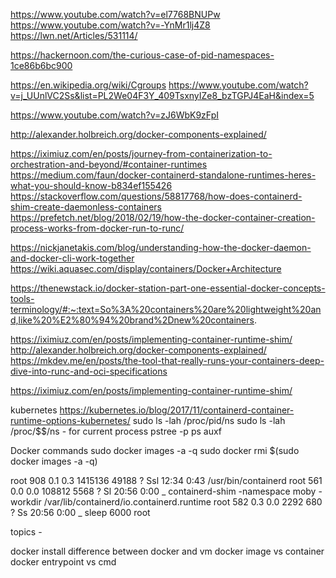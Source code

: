 https://www.youtube.com/watch?v=el7768BNUPw
https://www.youtube.com/watch?v=-YnMr1lj4Z8
https://lwn.net/Articles/531114/

https://hackernoon.com/the-curious-case-of-pid-namespaces-1ce86b6bc900

https://en.wikipedia.org/wiki/Cgroups
https://www.youtube.com/watch?v=j_UUnlVC2Ss&list=PL2We04F3Y_409TsxnyIZe8_bzTGPJ4EaH&index=5

https://www.youtube.com/watch?v=zJ6WbK9zFpI

http://alexander.holbreich.org/docker-components-explained/

https://iximiuz.com/en/posts/journey-from-containerization-to-orchestration-and-beyond/#container-runtimes
https://medium.com/faun/docker-containerd-standalone-runtimes-heres-what-you-should-know-b834ef155426
https://stackoverflow.com/questions/58817768/how-does-containerd-shim-create-daemonless-containers
https://prefetch.net/blog/2018/02/19/how-the-docker-container-creation-process-works-from-docker-run-to-runc/

https://nickjanetakis.com/blog/understanding-how-the-docker-daemon-and-docker-cli-work-together
https://wiki.aquasec.com/display/containers/Docker+Architecture

https://thenewstack.io/docker-station-part-one-essential-docker-concepts-tools-terminology/#:~:text=So%3A%20containers%20are%20lightweight%20and,like%20%E2%80%94%20brand%2Dnew%20containers.


https://iximiuz.com/en/posts/implementing-container-runtime-shim/
http://alexander.holbreich.org/docker-components-explained/
https://mkdev.me/en/posts/the-tool-that-really-runs-your-containers-deep-dive-into-runc-and-oci-specifications

https://iximiuz.com/en/posts/implementing-container-runtime-shim/

kubernetes
https://kubernetes.io/blog/2017/11/containerd-container-runtime-options-kubernetes/
sudo ls -lah /proc/pid/ns
sudo ls -lah /proc/$$/ns  - for current process
pstree -p
ps auxf

Docker
commands
sudo docker images -a -q
sudo docker rmi $(sudo docker images -a -q)

root       908  0.1  0.3 1415136 49188 ?       Ssl  12:34   0:43 /usr/bin/containerd
root       561  0.0  0.0 108812  5568 ?        Sl   20:56   0:00  \_ containerd-shim -namespace moby -workdir /var/lib/containerd/io.containerd.runtime
root       582  0.3  0.0   2292   680 ?        Ss   20:56   0:00      \_ sleep 6000
root    



topics -

docker install
difference between docker and vm
docker image vs container
docker entrypoint vs cmd
